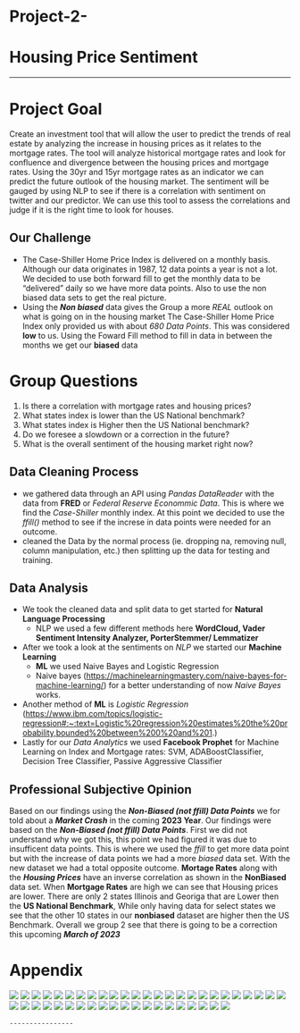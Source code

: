 # Project-2-
# Housing Price Sentiment
_________

# Project Goal 
Create an investment tool that will allow the user to predict the trends of real estate by analyzing the increase in housing prices as it relates to the mortgage rates. The tool will analyze historical mortgage rates and look for confluence and divergence between the housing prices and mortgage rates. Using the 30yr and 15yr mortgage rates as an indicator we can predict the future outlook of the housing market. The sentiment will be gauged by using NLP to see if there is a correlation with sentiment on twitter and our predictor. We can use this tool to assess the correlations and judge if it is the right time to look for houses.

## **Our Challenge**
- The Case-Shiller Home Price Index is delivered on a monthly basis. Although our data originates in 1987, 12 data points a year is not a lot. We decided to use both forward fill to get the monthly data to be “delivered” daily so we have more data points. Also to use the non biased data sets to get the real picture. 
- Using the ***Non biased*** data gives the Group a more _REAL_ outlook on what is going on in the housing market The Case-Shiller Home Price Index only provided us with about _680 Data Points_. This was considered **low** to us. Using the Foward Fill method to fill in data in between the months we get our **biased** data

# Group Questions
1. Is there a correlation with mortgage rates and housing prices?
2. What states index is lower than the US National benchmark?
3. What states index is Higher then the US National benchmark?
4. Do we foresee a slowdown or a correction in the future?
5. What is the overall sentiment of the housing market right now?

## Data Cleaning Process 

- we gathered data through an API using _Pandas DataReader_ with the data from **FRED** or _Federal Reserve Econommic Data_. This is where we find the *Case-Shiller* monthly index. At this point we decided to use the _ffill()_ method to see if the increse in data points were needed for an outcome. 
- cleaned the Data by the normal process (ie. dropping na, removing null, column manipulation, etc.) then splitting up the data for testing and training.

## Data Analysis

- We took the cleaned data and split data to get started for **Natural Language Processing** 
  - NLP we used a few different methods here **WordCloud, Vader Sentiment Intensity Analyzer, PorterStemmer/ Lemmatizer**
- After we took a look at the sentiments on _NLP_ we started our **Machine Learning**
   - **ML** we used Naive Bayes and Logistic Regression 
   - Naive bayes (https://machinelearningmastery.com/naive-bayes-for-machine-learning/) for a better understanding of now _Naive Bayes_ works.
- Another method of **ML** is _Logistic Regression_ (https://www.ibm.com/topics/logistic-regression#:~:text=Logistic%20regression%20estimates%20the%20probability,bounded%20between%200%20and%201.)
- Lastly for our _Data Analytics_ we used **Facebook Prophet** for Machine Learning on Index and Mortgage rates: SVM, ADABoostClassifier, Decision Tree Classifier, Passive Aggressive Classifier

## Professional Subjective Opinion
Based on our findings using the ***Non-Biased (not ffill) Data Points*** we for told about a ***Market Crash*** in the coming **2023 Year**.
Our findings were based on the ***Non-Biased (not ffill) Data Points***. First we did not understand why we got this, this point we had figured it was due to insufficent data points. This is where we used the _ffill_ to get more data point but with the increase of data points we had a more _biased_ data set. With the new dataset we had a total opposite outcome.
**Mortage Rates** along with the ___Housing Prices___ have an inverse correlation as shown in the **NonBiased** data set. When __Mortgage Rates__ are high we can see that Housing prices are lower.
There are only 2 states Illinois and Georiga that are Lower then the **US National Benchmark**, While only having data for select states we see that the other 10 states in our **nonbiased** dataset are higher then the US Benchmark. Overall we group 2 see that there is going to be a correction this upcoming ***March of 2023*** 




# Appendix

![](https://github.com/RichieGarafola/Project2_Housing_Price_Sentiment_Advisor/blob/main/Project%202/images/NONbiased_ny_prophet_prediction.PNG)
![](https://github.com/RichieGarafola/Project2_Housing_Price_Sentiment_Advisor/blob/main/Project%202/images/all_states_index.PNG)
    ![](https://github.com/RichieGarafola/Project2_Housing_Price_Sentiment_Advisor/blob/main/Project%202/images/biased__ada.PNG)
    ![](https://github.com/RichieGarafola/Project2_Housing_Price_Sentiment_Advisor/blob/main/Project%202/images/biased__ada_classification_report.PNG)
    ![](https://github.com/RichieGarafola/Project2_Housing_Price_Sentiment_Advisor/blob/main/Project%202/images/biased__decision_tree.PNG)
    ![](https://github.com/RichieGarafola/Project2_Housing_Price_Sentiment_Advisor/blob/main/Project%202/images/biased__lr_classification_report.PNG)
    ![](https://github.com/RichieGarafola/Project2_Housing_Price_Sentiment_Advisor/blob/main/Project%202/images/biased_mortgage15_forecast.PNG)
    ![](https://github.com/RichieGarafola/Project2_Housing_Price_Sentiment_Advisor/blob/main/Project%202/images/biased_mortgage30_forecast.PNG)
    ![](https://github.com/RichieGarafola/Project2_Housing_Price_Sentiment_Advisor/blob/main/Project%202/images/biased_ny_forecast.PNG)
    ![](https://github.com/RichieGarafola/Project2_Housing_Price_Sentiment_Advisor/blob/main/Project%202/images/biased_ny_prophet_prediction.PNG)
    ![](https://github.com/RichieGarafola/Project2_Housing_Price_Sentiment_Advisor/blob/main/Project%202/images/biased_passive_aggressive_classification_report.PNG)
    ![](https://github.com/RichieGarafola/Project2_Housing_Price_Sentiment_Advisor/blob/main/Project%202/images/biased_passive_aggressive_train_test_scores.PNG)
    ![](https://github.com/RichieGarafola/Project2_Housing_Price_Sentiment_Advisor/blob/main/Project%202/images/biased_usa_forecast.PNG)
    ![](https://github.com/RichieGarafola/Project2_Housing_Price_Sentiment_Advisor/blob/main/Project%202/images/biased_usa_prophet_prediction.PNG)
    ![](https://github.com/RichieGarafola/Project2_Housing_Price_Sentiment_Advisor/blob/main/Project%202/images/ca_vs_us_index.PNG)
    ![](https://github.com/RichieGarafola/Project2_Housing_Price_Sentiment_Advisor/blob/main/Project%202/images/data_cleaning.PNG)
    ![](https://github.com/RichieGarafola/Project2_Housing_Price_Sentiment_Advisor/blob/main/Project%202/images/fbprophet.PNG)
    ![](https://github.com/RichieGarafola/Project2_Housing_Price_Sentiment_Advisor/blob/main/Project%202/images/georgia_vs_us_index.PNG)
    ![](https://github.com/RichieGarafola/Project2_Housing_Price_Sentiment_Advisor/blob/main/Project%202/images/housingmarket_mortgagerates_wordcloud.PNG)
    ![](https://github.com/RichieGarafola/Project2_Housing_Price_Sentiment_Advisor/blob/main/Project%202/images/keras-tensorflow.JPG)
    ![](https://github.com/RichieGarafola/Project2_Housing_Price_Sentiment_Advisor/blob/main/Project%202/images/linear_sequence_15year.PNG)
    ![](https://github.com/RichieGarafola/Project2_Housing_Price_Sentiment_Advisor/blob/main/Project%202/images/linear_sequence_30year.PNG)
    ![](https://github.com/RichieGarafola/Project2_Housing_Price_Sentiment_Advisor/blob/main/Project%202/images/logistic_regression_twitter%20sentiment.PNG)
    ![](https://github.com/RichieGarafola/Project2_Housing_Price_Sentiment_Advisor/blob/main/Project%202/images/more_expensie_than_us_index.PNG)
    ![](https://github.com/RichieGarafola/Project2_Housing_Price_Sentiment_Advisor/blob/main/Project%202/images/naive_bayes_complementNB_twitter%20sentiment.PNG)
    ![](https://github.com/RichieGarafola/Project2_Housing_Price_Sentiment_Advisor/blob/main/Project%202/images/naive_bayes_multinominalNB_twitter%20sentiment.PNG)
    ![](https://github.com/RichieGarafola/Project2_Housing_Price_Sentiment_Advisor/blob/main/Project%202/images/nltk.PNG)
    ![](https://github.com/RichieGarafola/Project2_Housing_Price_Sentiment_Advisor/blob/main/Project%202/images/non_biased_passive_aggressive_classification_report.PNG)
    ![](https://github.com/RichieGarafola/Project2_Housing_Price_Sentiment_Advisor/blob/main/Project%202/images/non_biased_passive_aggressive_train_test_scores.PNG)
    ![](https://github.com/RichieGarafola/Project2_Housing_Price_Sentiment_Advisor/blob/main/Project%202/images/nonbiased__ada.PNG)
    ![](https://github.com/RichieGarafola/Project2_Housing_Price_Sentiment_Advisor/blob/main/Project%202/images/nonbiased__ada_classification_report.PNG)
    ![](https://github.com/RichieGarafola/Project2_Housing_Price_Sentiment_Advisor/blob/main/Project%202/images/nonbiased__decision_tree.PNG)
    ![](https://github.com/RichieGarafola/Project2_Housing_Price_Sentiment_Advisor/blob/main/Project%202/images/nonbiased__lr_classification_report.PNG)
    ![](https://github.com/RichieGarafola/Project2_Housing_Price_Sentiment_Advisor/blob/main/Project%202/images/nonbiased_mortgage15_forecast.PNG)
    ![](https://github.com/RichieGarafola/Project2_Housing_Price_Sentiment_Advisor/blob/main/Project%202/images/nonbiased_mortgage30_forecast.PNG)
    ![](https://github.com/RichieGarafola/Project2_Housing_Price_Sentiment_Advisor/blob/main/Project%202/images/nonbiased_ny_forecast.PNG)
    ![](https://github.com/RichieGarafola/Project2_Housing_Price_Sentiment_Advisor/blob/main/Project%202/images/nonbiased_svm.PNG)
    ![](https://github.com/RichieGarafola/Project2_Housing_Price_Sentiment_Advisor/blob/main/Project%202/images/nonbiased_svm_classification_report.PNG)
    ![](https://github.com/RichieGarafola/Project2_Housing_Price_Sentiment_Advisor/blob/main/Project%202/images/nonbiased_usa_forecast.PNG)
    ![](https://github.com/RichieGarafola/Project2_Housing_Price_Sentiment_Advisor/blob/main/Project%202/images/ny_vs_us_index.PNG)
    ![](https://github.com/RichieGarafola/Project2_Housing_Price_Sentiment_Advisor/blob/main/Project%202/images/prophet.PNG)
    ![](https://github.com/RichieGarafola/Project2_Housing_Price_Sentiment_Advisor/blob/main/Project%202/images/sentiment_analysis_piechart.PNG)
    ![](https://github.com/RichieGarafola/Project2_Housing_Price_Sentiment_Advisor/blob/main/Project%202/images/sklearn.PNG)
    ![](https://github.com/RichieGarafola/Project2_Housing_Price_Sentiment_Advisor/blob/main/Project%202/images/stock_houses.JPG)
    ![](https://github.com/RichieGarafola/Project2_Housing_Price_Sentiment_Advisor/blob/main/Project%202/images/usa_index_forecast.PNG)
    
    ----------------
    
    
    
